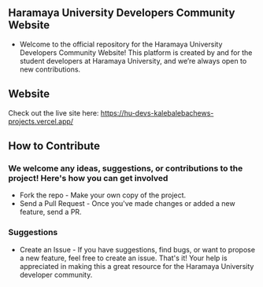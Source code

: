 ## Haramaya University Developers Community Website
-  Welcome to the official repository for the Haramaya University Developers Community Website! This platform is created by and for the student developers at Haramaya University, and we’re always open to new contributions.

## Website
Check out the live site here:
https://hu-devs-kalebalebachews-projects.vercel.app/

## How to Contribute
### We welcome any ideas, suggestions, or contributions to the project! Here's how you can get involved
- Fork the repo - Make your own copy of the project.
- Send a Pull Request - Once you've made changes or added a new feature, send a PR.
### Suggestions
- Create an Issue - If you have suggestions, find bugs, or want to propose a new feature, feel free to create an issue.
That's it! Your help is appreciated in making this a great resource for the Haramaya University developer community.
